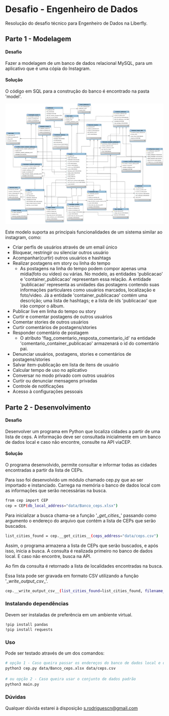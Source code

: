 # Desafio - Engenheiro de Dados

Resolução do desafio técnico para Engenheiro de Dados na Liberfly.

## Parte 1 - Modelagem

#### Desafio 
Fazer a modelagem de um banco de dados relacional MySQL, para um aplicativo que é uma cópia do Instagram. 

#### Solução

O código em SQL para a construção do banco é encontrado na pasta 'model'.

![alt text](model/insta_db_model.png)

Este modelo suporta as principais funcionalidades de um sistema similar ao instagram, como:

* Criar perfís de usuários através de um email único
* Bloquear, restringir ou silenciar outros usuário
* Acompanhar(curtir) outros usuários e hashtags
* Realizar postagens em story ou linha do tempo
    * As postagens na linha do tempo podem compor apenas uma mídia(foto ou vídeo) ou várias. No modelo, as entidades 'publicacao' e 'container_publicacao'
    representam essa relação. A entidade 'publicacao' representa as unidades das postagens contendo suas informações particulares como usuários marcados, localização e foto/video. Já a entidade 'container_publicacao' contém uma descrição; uma lista de hashtags; e a lista de ids 'publicacao' que irão 
    compor o álbum. 
* Publicar live em linha do tempo ou story
* Curtir e comentar postagens de outros usuários
* Comentar stories de outros usuários
* Curtir comentários de postagens/stories
* Responder comentário de postagem
    * O atributo 'flag_comentario_resposta_comentario_id' na entidade 'comentario_container_publicacao' armazenará o id do comentário pai.
* Denunciar usuários, postagens, stories e comentários de postagens/stories
* Salvar item-publicação em lista de itens de usuário
* Calcular tempo de uso no aplicativo
* Conversar no modo privado com outros usuários
* Curtir ou denunciar mensagens privadas
* Controle de notificações
* Acesso à configurações pessoais

## Parte 2 - Desenvolvimento

#### Desafio 
Desenvolver um programa em Python que localiza cidades a partir de uma lista de ceps. A informação deve ser consultada inicialmente em um banco de dados local e caso não encontre, consulte na API viaCEP.  

#### Solução
O programa desenvolvido, permite consultar e informar todas as cidades encontradas a partir da lista de CEPs.

Para isso foi desenvolvido um módulo chamado cep.py que ao ser importado e instanciado. Carrega na memória o banco de dados local com as informações que serão necessárias na busca.

```bash
from cep import CEP
cep = CEP(db_local_address="data/Banco_ceps.xlsx")
```

Para inicializar a busca chama-se a função '\__get_cities__' passando como argumento o endereço do arquivo que contém a lista de CEPs que serão buscados.

```bash
list_cities_found = cep.__get_cities__(ceps_address="data/ceps.csv")
```

Assim, o programa armazena a lista de CEPs que serão buscados, e após isso, inicia a busca. A consulta é realizada primeiro no banco de dados local. E caso não encontre, busca na API.

Ao fim da consulta é retornado a lista de localidades encontradas na busca.

Essa lista pode ser gravada em formato CSV utilizando a função '\__write_output_csv__'.

```bash
cep.__write_output_csv__(list_cities_found=list_cities_found, filename_out="output_cities", header="Localidade")
```


### Instalando dependências

Devem ser instaladas de preferência em um ambiente virtual.
```
!pip install pandas
!pip install requests
```

### Uso

Pode ser testado através de um dos comandos:

```bash
# opção 1 - Caso queira passar os endereços do banco de dados local e do arquivo que contém a lista de CEPs, fazer:
python3 cep.py data/Banco_ceps.xlsx data/ceps.csv

# ou opção 2 - Caso queira usar o conjunto de dados padrão 
python3 main.py

```
### Dúvidas
Qualquer dúvida estarei à disposição s.rodriguescn@gmail.com